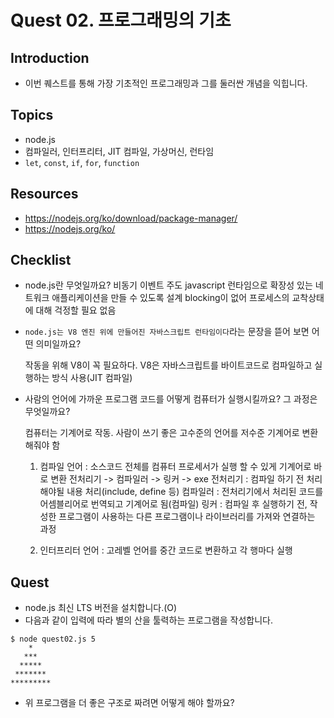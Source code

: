 # Quest 02. 프로그래밍의 기초

## Introduction
* 이번 퀘스트를 통해 가장 기초적인 프로그래밍과 그를 둘러싼 개념을 익힙니다.

## Topics
* node.js
* 컴파일러, 인터프리터, JIT 컴파일, 가상머신, 런타임
* `let`, `const`, `if`, `for`, `function`

## Resources
* https://nodejs.org/ko/download/package-manager/
* https://nodejs.org/ko/

## Checklist
* node.js란 무엇일까요? 
  비동기 이벤트 주도 javascript 런타임으로 확장성 있는 네트워크 애플리케이션을 만들 수 있도록 설계
  blocking이 없어 프로세스의 교착상태에  대해 걱정할 필요 없음


* `node.js는 V8 엔진 위에 만들어진 자바스크립트 런타임이다`라는 문장을 뜯어 보면 어떤 의미일까요?

   작동을 위해 V8이 꼭 필요하다. 
   V8은 자바스크립트를 바이트코드로 컴파일하고 실행하는 방식 사용(JIT 컴파일)


* 사람의 언어에 가까운 프로그램 코드를 어떻게 컴퓨터가 실행시킬까요? 그 과정은 무엇일까요?

  컴퓨터는 기계어로 작동. 사람이 쓰기 좋은 고수준의 언어를 저수준 기계어로 변환해줘야 함

  1. 컴파일 언어 : 소스코드 전체를 컴퓨터 프로세서가 실행 할 수 있게 기계어로 바로 변환
      전처리기 -> 컴파일러 -> 링커 -> exe 
      전처리기 : 컴파일 하기 전 처리해야될 내용 처리(include, define 등)
      컴파일러 : 전처리기에서 처리된 코드를 어셈블리어로 번역되고 기계어로 됨(컴파일)
      링커 : 컴파일 후 실행하기 전, 작성한 프로그램이 사용하는 다른 프로그램이나 라이브러리를 가져와 연결하는 과정

  2. 인터프리터 언어 : 고레벨 언어를 중간 코드로 변환하고 각 행마다 실행

## Quest
* node.js 최신 LTS 버전을 설치합니다.(O)
* 다음과 같이 입력에 따라 별의 산을 툴력하는 프로그램을 작성합니다.
```
$ node quest02.js 5
    *
   ***
  *****
 *******
*********
```
* 위 프로그램을 더 좋은 구조로 짜려면 어떻게 해야 할까요?
